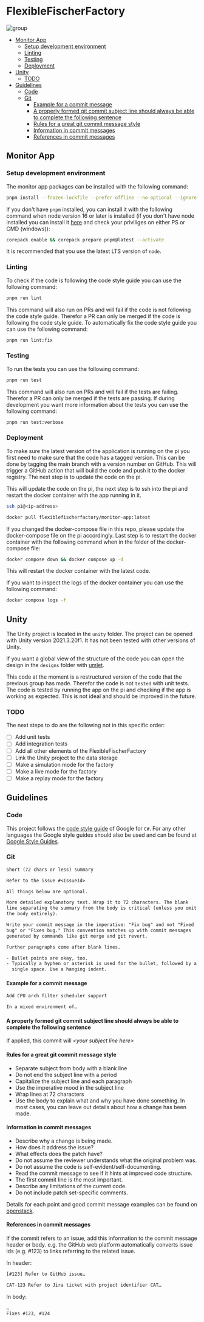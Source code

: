 # FlexibleFischerFactory

![group](https://github.com/RemanufacturingLab-StudentTeams/FlexibleFischerFactory/assets/58851866/f0594b9f-f6d6-4190-a463-d955f7c616eb)

- [Monitor App](#monitor-app)
  - [Setup development environment](#setup-development-environment)
  - [Linting](#linting)
  - [Testing](#testing)
  - [Deployment](#deployment)
- [Unity](#unity)
  - [TODO](#todo)
- [Guidelines](#guidelines)
  - [Code](#code)
  - [Git](#git)
    - [Example for a commit message](#example-for-a-commit-message)
    - [A properly formed git commit subject line should always be able to complete the following sentence](#a-properly-formed-git-commit-subject-line-should-always-be-able-to-complete-the-following-sentence)
    - [Rules for a great git commit message style](#rules-for-a-great-git-commit-message-style)
    - [Information in commit messages](#information-in-commit-messages)
    - [References in commit messages](#references-in-commit-messages)

## Monitor App

### Setup development environment

The monitor app packages can be installed with the following command:

```bash
pnpm install --frozen-lockfile --prefer-offline --no-optional --ignore-scripts
```

If you don't have `pnpm` installed, you can install it with the following command when node version 16 or later is installed (if you don't have node installed you can install it [here](https://nodejs.org/en/) and check your priviliges on either PS or CMD (windows)):

```bash
corepack enable && corepack prepare pnpm@latest --activate
```

It is recommended that you use the latest LTS version of `node`.

### Linting

To check if the code is following the code style guide you can use the following command:

```bash
pnpm run lint
```

This command will also run on PRs and will fail if the code is not following the code style guide. Therefor a PR can only be merged if the code is following the code style guide.
To automatically fix the code style guide you can use the following command:

```bash
pnpm run lint:fix
```

### Testing

To run the tests you can use the following command:

```bash
pnpm run test
```

This command will also run on PRs and will fail if the tests are failing. Therefor a PR can only be merged if the tests are passing.
If during development you want more information about the tests you can use the following command:

```bash
pnpm run test:verbose
```

### Deployment

To make sure the latest version of the application is running on the pi you first need to make sure that the code has a tagged version. This can be done by tagging the main branch with a version number on GitHub. This will trigger a GitHub action that will build the code and push it to the docker registry. The next step is to update the code on the pi.

This will update the code on the pi, the next step is to ssh into the pi and restart the docker container with the app running in it.

```bash
ssh pi@<ip-address>
```

```bash
docker pull flexiblefischerfactory/monitor-app:latest
```

If you changed the docker-compose file in this repo, please update the docker-compose file on the pi accordingly.
Last step is to restart the docker container with the following command when in the folder of the docker-compose file:

```bash
docker compose down && docker compose up -d
```

This will restart the docker container with the latest code.

If you want to inspect the logs of the docker container you can use the following command:

```bash
docker compose logs -f
```

## Unity

The Unity project is located in the `unity` folder. The project can be opened with Unity version 2021.3.20f1.
It has not been tested with other versions of Unity.

If you want a global view of the structure of the code you can open the design in the `designs` folder with [umlet](https://www.umlet.com/).

This code at the moment is a restructured version of the code that the previous group has made. Therefor the code is not `tested` with unit tests. The code is tested by running the app on the pi and checking if the app is working as expected. This is not ideal and should be improved in the future.

### TODO

The next steps to do are the following not in this specific order:

- [ ] Add unit tests
- [ ] Add integration tests
- [ ] Add all other elements of the FlexibleFischerFactory
- [ ] Link the Unity project to the data storage
- [ ] Make a simulation mode for the factory
- [ ] Make a live mode for the factory
- [ ] Make a replay mode for the factory

## Guidelines

### Code

This project follows the [code style guide](https://google.github.io/styleguide/csharp-style.html) of Google for `C#`.
For any other languages the Google style guides should also be used and can be found at [Google Style Guides](https://google.github.io/styleguide/).

### Git

```txt
Short (72 chars or less) summary

Refer to the issue #<IssueId>

All things below are optional.

More detailed explanatory text. Wrap it to 72 characters. The blank
line separating the summary from the body is critical (unless you omit
the body entirely).

Write your commit message in the imperative: "Fix bug" and not "Fixed
bug" or "Fixes bug." This convention matches up with commit messages
generated by commands like git merge and git revert.

Further paragraphs come after blank lines.

- Bullet points are okay, too.
- Typically a hyphen or asterisk is used for the bullet, followed by a
  single space. Use a hanging indent.
```

#### Example for a commit message

```txt
Add CPU arch filter scheduler support

In a mixed environment of…
```

#### A properly formed git commit subject line should always be able to complete the following sentence

If applied, this commit will *\<your subject line here\>*

#### Rules for a great git commit message style

- Separate subject from body with a blank line
- Do not end the subject line with a period
- Capitalize the subject line and each paragraph
- Use the imperative mood in the subject line
- Wrap lines at 72 characters
- Use the body to explain what and why you have done something. In most cases, you can leave out details about how a change has been made.

#### Information in commit messages

- Describe why a change is being made.
- How does it address the issue?
- What effects does the patch have?
- Do not assume the reviewer understands what the original problem was.
- Do not assume the code is self-evident/self-documenting.
- Read the commit message to see if it hints at improved code structure.
- The first commit line is the most important.
- Describe any limitations of the current code.
- Do not include patch set-specific comments.

Details for each point and good commit message examples can be found on [openstack](https://wiki.openstack.org/wiki/GitCommitMessages#Information_in_commit_messages).

#### References in commit messages

If the commit refers to an issue, add this information to the commit message header or body. e.g. the GitHub web platform automatically converts issue ids (e.g. #123) to links referring to the related issue.

In header:

```txt
[#123] Refer to GitHub issue…
```

```txt
CAT-123 Refer to Jira ticket with project identifier CAT…
```

In body:

```txt
…
Fixes #123, #124
```
